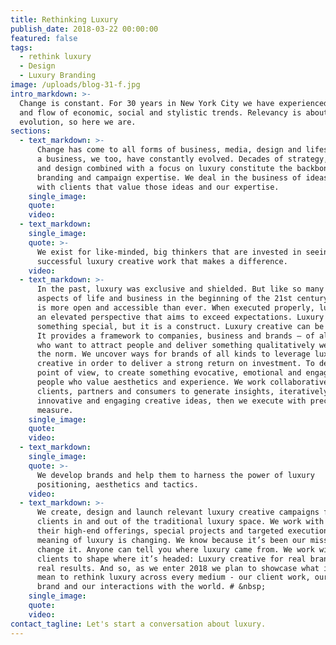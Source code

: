 ```yaml
---
title: Rethinking Luxury
publish_date: 2018-03-22 00:00:00
featured: false
tags:
  - rethink luxury
  - Design
  - Luxury Branding
image: /uploads/blog-31-f.jpg
intro_markdown: >-
  Change is constant. For 30 years in New York City we have experienced the ebb
  and flow of economic, social and stylistic trends. Relevancy is about
  evolution, so here we are.​
sections:
  - text_markdown: >-
      Change has come to all forms of business, media, design and lifestyle. As
      a business, we too, have constantly evolved. Decades of strategy, creative
      and design combined with a focus on luxury constitute the backbone of our
      branding and campaign expertise. We deal in the business of ideas. We work
      with clients that value those ideas and our expertise.​
    single_image:
    quote:
    video:
  - text_markdown:
    single_image:
    quote: >-
      We exist for like-minded, big thinkers that are invested in seeing
      successful luxury creative work that makes a difference.
    video:
  - text_markdown: >-
      In the past, luxury was exclusive and shielded. But like so many other
      aspects of life and business in the beginning of the 21st century, luxury
      is more open and accessible than ever. When executed properly, luxury is
      an elevated perspective that aims to exceed expectations. Luxury means
      something special, but it is a construct. Luxury creative can be a tool.
      It provides a framework to companies, business and brands – of all kinds –
      who want to attract people and deliver something qualitatively well beyond
      the norm. We uncover ways for brands of all kinds to leverage luxury
      creative in order to deliver a strong return on investment. To develop a
      point of view, to create something evocative, emotional and engaging for
      people who value aesthetics and experience. We work collaboratively with
      clients, partners and consumers to generate insights, iteratively build
      innovative and engaging creative ideas, then we execute with precision and
      measure.​
    single_image:
    quote:
    video:
  - text_markdown:
    single_image:
    quote: >-
      We develop brands and help them to harness the power of luxury
      positioning, aesthetics and tactics.
    video:
  - text_markdown: >-
      We create, design and launch relevant luxury creative campaigns for
      clients in and out of the traditional luxury space. We work with brands on
      their high-end offerings, special projects and targeted executions. The
      meaning of luxury is changing. We know because it’s been our mission to
      change it. Anyone can tell you where luxury came from. We work with
      clients to shape where it’s headed: Luxury creative for real brands, with
      real results. And so, as we enter 2018 we plan to showcase what it can
      mean to rethink luxury across every medium - our client work, our own
      brand and our interactions with the world. # &nbsp;
    single_image:
    quote:
    video:
contact_tagline: Let's start a conversation about luxury.
---
```



